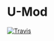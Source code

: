 # U-Mod

[![Travis](https://api.travis-ci.org/MC-U-Team/U-Mod.svg?branch=1.14.4)](https://travis-ci.org/MC-U-Team/U-Mod)